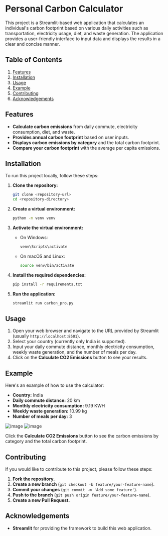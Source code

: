 # Personal Carbon Calculator

This project is a Streamlit-based web application that calculates an individual's carbon footprint based on various daily activities such as transportation, electricity usage, diet, and waste generation. The application provides a user-friendly interface to input data and displays the results in a clear and concise manner.

## Table of Contents
1. [Features](#features)
2. [Installation](#installation)
3. [Usage](#usage)
4. [Example](#example)
5. [Contributing](#contributing)
6. [Acknowledgements](#acknowledgements)

## Features

- **Calculate carbon emissions** from daily commute, electricity consumption, diet, and waste.
- **Provides annual carbon footprint** based on user inputs.
- **Displays carbon emissions by category** and the total carbon footprint.
- **Compare your carbon footprint** with the average per capita emissions.

## Installation

To run this project locally, follow these steps:

1. **Clone the repository:**

    ```bash
    git clone <repository-url>
    cd <repository-directory>
    ```

2. **Create a virtual environment:**

    ```bash
    python -m venv venv
    ```

3. **Activate the virtual environment:**

    - On Windows:

        ```bash
        venv\Scripts\activate
        ```

    - On macOS and Linux:

        ```bash
        source venv/bin/activate
        ```

4. **Install the required dependencies:**

    ```bash
    pip install -r requirements.txt
    ```

5. **Run the application:**

    ```bash
    streamlit run carbon_pro.py
    ```

## Usage

1. Open your web browser and navigate to the URL provided by Streamlit (usually `http://localhost:8501`).
2. Select your country (currently only India is supported).
3. Input your daily commute distance, monthly electricity consumption, weekly waste generation, and the number of meals per day.
4. Click on the **Calculate CO2 Emissions** button to see your results.

## Example

Here's an example of how to use the calculator:

- **Country:** India
- **Daily commute distance:** 20 km
- **Monthly electricity consumption:** 9.19 KWH
- **Weekly waste generation:** 10.99 kg
- **Number of meals per day:** 3

![image](https://github.com/user-attachments/assets/2b43230a-c785-466d-b9e6-ca6693a9557c)
![image](https://github.com/user-attachments/assets/5dc04b0d-7441-4755-bd0a-a13e0efc6a54)



Click the **Calculate CO2 Emissions** button to see the carbon emissions by category and the total carbon footprint.

## Contributing

If you would like to contribute to this project, please follow these steps:

1. **Fork the repository.**
2. **Create a new branch** (`git checkout -b feature/your-feature-name`).
3. **Commit your changes** (`git commit -m 'Add some feature'`).
4. **Push to the branch** (`git push origin feature/your-feature-name`).
5. **Create a new Pull Request.**

## Acknowledgements

- **Streamlit** for providing the framework to build this web application.
